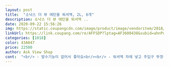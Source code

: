 ```yaml
---
layout: post 
title:  "소낙스 더 뷰 에탄올 워셔액, 2L, 6개" 
description: 소낙스 더 뷰 에탄올 워셔액 ..
date: 2020-09-22 15:56:26 
img: https://static.coupangcdn.com/image/product/image/vendoritem/2018/08/08/3101615456/44b17d01-c9f1-4e2a-9eca-1edbf8d3cfc4.jpg 
linkUrl: https://link.coupang.com/re/AFFSDP?lptag=AF3600438&subid=ahnPublicAsk&pageKey=2110810911&itemId=3585578063&vendorItemId=4817688158&traceid=V0-113-a9f3443717b14cf6 
categories: [1018] 
color: 43A047 
price: 22500 
author: Ask View Shop 
cont:  "<br/> - 발수기능이 없어서 좋아요<br/><br/> - 워셔액 차에 넣고 주입구 뚜껑을 잘 안닫거나<br/><br/> - 워셔액에 들어있는 알콜(에탄올)의 역할은 추운 날씨에 워셔액이<br/><br/> - 이제품은 영하 25도 까지 얼지 않고 견디지만<br/><br/> - 타제품 대비 비싼 가격<br/><br/> - 함유된 글리세린성분이 와이퍼를 보호해서 수명이 길어진대요<br/>97년도 인연을 가졌던<br/>  다른제품보다 조금 비싸지만 6개 묶음으로 쿠팡에서 할인할때<br/> 발수 기능 있는게 좋은거 아닌가 하고 의아하시겠지만<br/> 워셔액을 쓰면 도장면, 차체 등 여기 저기 튀잖아요<br/>BMW에 정품 워셔액을 납품하고있는<br/>☆ 에탄올 사용 <br/> - 인체에 안전!<br/>☆ 중성에 가까운 염기성으로 자동차에도 안전!<br/>✔ 단점<br/>✔ 워셔액 관련 소소한 팁(?)<br/>✔ 장점<br/>⭐그거보다 잘 닦임.<br/> 그리고 빗물 잘 날라감.<br/>⭐<br/>강염기성이면 도장면에도 안좋고 알루미늄부품들 산화될까봐<br/>개인적으로 발수기능 있는 워셔액은 오히려 유막 형성해서<br/>거기다 야간주행을 많이 하는편임.<br/><br/>근데 세정력 매우 좋음ㅋㅋㅋㅋㅋㅋ<br/>기다렸다가 사두면 저렴하게 이용할 수 있어요<br/>기분은 나빳지만 세정력 좋으니까 참겠음.<br/><br/>내용물도 용량이 다 다름 (제일 적은게 당연 새서왔음)<br/>너무 오랫동안 사용하시면 휘발성이 강한 에탄올이 날라가서<br/>늘 코스트코에서 불x원 구매해서 사용했는데<br/>다른 워셔액들이 유해한 메탄올을 싸다는 이유로 막쓰던 시절부터<br/>단골 정비사 의견에 따라 결국 폐차를... <br/>)<br/>당연 비싼 갑어치 할꺼라 생각하고 일부러 구매한건데<br/>덥석 사전계약(자식이 뭔지... <br/>  안전과 편의, 첨단사양 등 풀옵션으로)을 하고,<br/>독일기술의 국내생산 제품인 소낙스의<br/>를 마음에 두고 있다는 아들의 말에<br/>마침 쿠팡 골드박스에 워셔액이 올라와<br/>문제가 생길 수 있으니  추운 겨울이 오기전에 꼭 새로<br/>문제가 있어 더이상 수리는<br/>보충해주시는 관리가 조금 필요해요!!<br/>사무실에 있는 산성도 측정기로 확인해 보니<br/>새서온거 빼고도 용량 다 다름<br/>생산일자 표시가 금년 7월8일인점 또한<br/>성능은 차가 나와야 리뷰가 가능 하겠군요.<br/><br/>세정력이 매우 좋으면 모를까 구매의향 없음<br/>소낙스 워셔액은 pH 8.<br/>7 정도로 약염기네요<br/>소낙스는 에탄올을 사용하길래 가격이 비싸더라도<br/>소낙스에서 제조한 워셔액이죠<br/>숟가락 얹는다는 생각으로<br/>시골 살아서 날파리와 여름은 늘 전쟁<br/>시골다녀올 때마다 새차 필요성을 절감하던차<br/>신뢰가 갑니다.<br/><br/>안전과 환경을 고려한<br/>어는걸 막아주는 역할이예요 에탄올은 영하 114도 까지<br/>어디서 샌건지 모르겠는데 우선 박스 젖어서옴<br/>얼마나 잘 닦이는지 모르겠는데 포장이 이러니 구매욕구 확 떨어짐<br/>얼마전에,<br/>얼지 않으니까요<br/>에탄올 농도를 높여주는 방법도 있긴하구요... <br/><br/>여름기준 한달에 워셔액 기본 2통 이상 사용하는 수준<br/>역시 빠르고 정확한 배송 마음에 들며,<br/>오랫동안 쓰면서 워셔액의 기본인 세정력은 당연히 마음에 들었구요!<br/>와이퍼 움직일때 삐걱거리는 소리 나게하는 경우가 많아서<br/>이정도면 걱정없이 쓸수 있을 것 같아요<br/>이후 쭈욱 대중교통 편하게 애용중인데,<br/>저독성 에탄올 사용 워셔액 (2리터들이 6개 한박스)를 구매한건데<br/>전 건강생각해서 오래전부터 사용해 왔어요<br/>전 발수기능 없는 제품을 선호해요<br/>제품을 알아보셔야 겠죠<br/>좀 염려스러웠는데<br/>차에 워셔액이 똑 떨어져 구매했음<br/>차츰 에탄올 농도가 낮아지면 어는점이 높아져서 얼어버리는<br/>첫차와 이별한지 벌써 1년하고도 3개월... <br/><br/>택배 받아보고 어이가 없어서ㅋㅋㅋㅋ<br/>혹여 더 추운곳에 사시는 분들은 더 낮은 온도까지 견디는<br/>혹은 약국에서 소독용 알콜(에탄올)을 사서 워셔액에 섞어서<br/>" 
---
```

